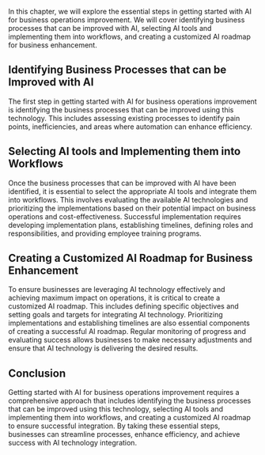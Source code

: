 
In this chapter, we will explore the essential steps in getting started with AI for business operations improvement. We will cover identifying business processes that can be improved with AI, selecting AI tools and implementing them into workflows, and creating a customized AI roadmap for business enhancement.

Identifying Business Processes that can be Improved with AI
-----------------------------------------------------------

The first step in getting started with AI for business operations improvement is identifying the business processes that can be improved using this technology. This includes assessing existing processes to identify pain points, inefficiencies, and areas where automation can enhance efficiency.

Selecting AI tools and Implementing them into Workflows
-------------------------------------------------------

Once the business processes that can be improved with AI have been identified, it is essential to select the appropriate AI tools and integrate them into workflows. This involves evaluating the available AI technologies and prioritizing the implementations based on their potential impact on business operations and cost-effectiveness. Successful implementation requires developing implementation plans, establishing timelines, defining roles and responsibilities, and providing employee training programs.

Creating a Customized AI Roadmap for Business Enhancement
---------------------------------------------------------

To ensure businesses are leveraging AI technology effectively and achieving maximum impact on operations, it is critical to create a customized AI roadmap. This includes defining specific objectives and setting goals and targets for integrating AI technology. Prioritizing implementations and establishing timelines are also essential components of creating a successful AI roadmap. Regular monitoring of progress and evaluating success allows businesses to make necessary adjustments and ensure that AI technology is delivering the desired results.

Conclusion
----------

Getting started with AI for business operations improvement requires a comprehensive approach that includes identifying the business processes that can be improved using this technology, selecting AI tools and implementing them into workflows, and creating a customized AI roadmap to ensure successful integration. By taking these essential steps, businesses can streamline processes, enhance efficiency, and achieve success with AI technology integration.
